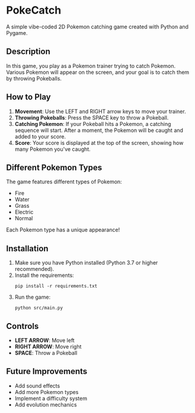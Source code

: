 # PokeCatch

A simple vibe-coded 2D Pokemon catching game created with Python and Pygame.

## Description

In this game, you play as a Pokemon trainer trying to catch Pokemon. Various Pokemon will appear on the screen, and your goal is to catch them by throwing Pokeballs.

## How to Play

1. **Movement**: Use the LEFT and RIGHT arrow keys to move your trainer.
2. **Throwing Pokeballs**: Press the SPACE key to throw a Pokeball.
3. **Catching Pokemon**: If your Pokeball hits a Pokemon, a catching sequence will start. After a moment, the Pokemon will be caught and added to your score.
4. **Score**: Your score is displayed at the top of the screen, showing how many Pokemon you've caught.

## Different Pokemon Types

The game features different types of Pokemon:
- Fire
- Water
- Grass
- Electric
- Normal

Each Pokemon type has a unique appearance!

## Installation

1. Make sure you have Python installed (Python 3.7 or higher recommended).
2. Install the requirements:
   ```
   pip install -r requirements.txt
   ```
3. Run the game:
   ```
   python src/main.py
   ```

## Controls

- **LEFT ARROW**: Move left
- **RIGHT ARROW**: Move right
- **SPACE**: Throw a Pokeball

## Future Improvements

- Add sound effects
- Add more Pokemon types
- Implement a difficulty system
- Add evolution mechanics 
